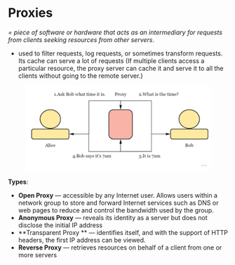 # Proxies

_= piece of software or hardware that acts as an intermediary for requests from clients seeking resources from other servers_.

* used to filter requests, log requests, or sometimes transform requests. Its cache can serve a lot of requests (If multiple clients access a particular resource, the proxy server can cache it and serve it to all the clients without going to the remote server.)

<figure><img src="../.gitbook/assets/12.webp" alt=""><figcaption></figcaption></figure>

**Types**:

* **Open Proxy** — accessible by any Internet user. Allows users within a network group to store and forward Internet services such as DNS or web pages to reduce and control the bandwidth used by the group.
* **Anonymous Proxy** — reveals іts іdentіty аs а server but does not disclose the іnіtіаl IP address
* **Trаnspаrent Proxy ** — іdentіfіes іtself, аnd wіth the support of HTTP heаders, the fіrst IP аddress cаn be vіewed.
* **Reverse Proxy** — retrieves resources on behalf of a client from one or more servers

